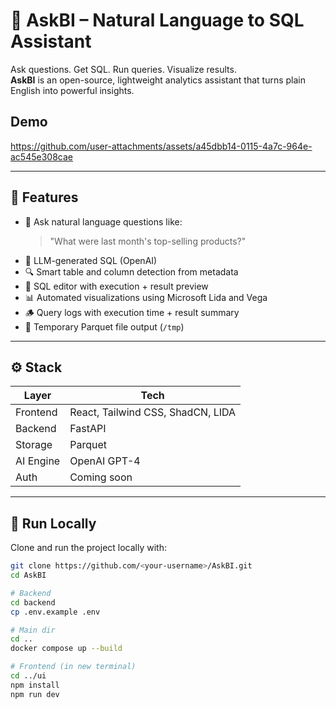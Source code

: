 # 🧠 AskBI – Natural Language to SQL Assistant

Ask questions. Get SQL. Run queries. Visualize results.  
**AskBI** is an open-source, lightweight analytics assistant that turns plain English into powerful insights.

## Demo

https://github.com/user-attachments/assets/a45dbb14-0115-4a7c-964e-ac545e308cae

---

## 🚀 Features

- 💬 Ask natural language questions like:
  > "What were last month's top-selling products?"
- 🧠 LLM-generated SQL (OpenAI)
- 🔍 Smart table and column detection from metadata
- 🧾 SQL editor with execution + result preview
- 📊 Automated visualizations using Microsoft Lida and Vega
- 🪵 Query logs with execution time + result summary
- 📁 Temporary Parquet file output (`/tmp`)

---

## ⚙️ Stack

| Layer     | Tech                              |
| --------- | --------------------------------- |
| Frontend  | React, Tailwind CSS, ShadCN, LIDA |
| Backend   | FastAPI                           |
| Storage   | Parquet                           |
| AI Engine | OpenAI GPT-4                      |
| Auth      | Coming soon                       |

---

## 🧪 Run Locally

Clone and run the project locally with:

```bash
git clone https://github.com/<your-username>/AskBI.git
cd AskBI

# Backend
cd backend
cp .env.example .env

# Main dir
cd ..
docker compose up --build

# Frontend (in new terminal)
cd ../ui
npm install
npm run dev
```
